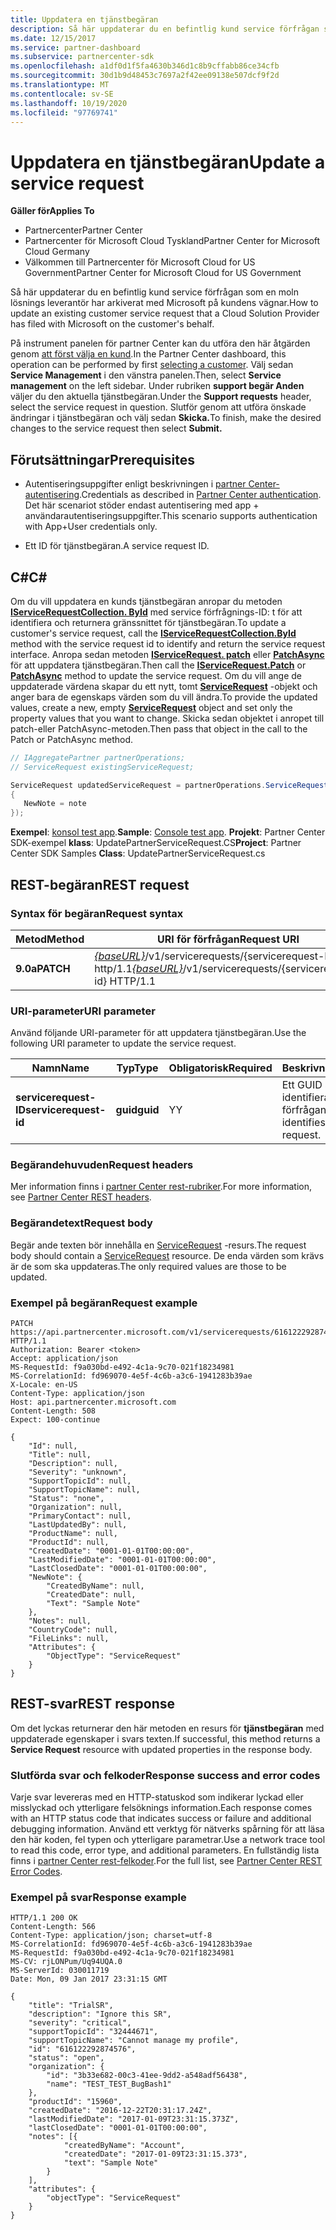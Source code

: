 ```yaml
---
title: Uppdatera en tjänstbegäran
description: Så här uppdaterar du en befintlig kund service förfrågan som en moln lösnings leverantör har arkiverat med Microsoft på kundens vägnar.
ms.date: 12/15/2017
ms.service: partner-dashboard
ms.subservice: partnercenter-sdk
ms.openlocfilehash: a1df0d1f5fa4630b346d1c8b9cffabb86ce34cfb
ms.sourcegitcommit: 30d1b9d48453c7697a2f42ee09138e507dcf9f2d
ms.translationtype: MT
ms.contentlocale: sv-SE
ms.lasthandoff: 10/19/2020
ms.locfileid: "97769741"
---
```

# <a name="update-a-service-request"></a><span data-ttu-id="320b5-103">Uppdatera en tjänstbegäran</span><span class="sxs-lookup"><span data-stu-id="320b5-103">Update a service request</span></span>

<span data-ttu-id="320b5-104">**Gäller för**</span><span class="sxs-lookup"><span data-stu-id="320b5-104">**Applies To**</span></span>

- <span data-ttu-id="320b5-105">Partnercenter</span><span class="sxs-lookup"><span data-stu-id="320b5-105">Partner Center</span></span>
- <span data-ttu-id="320b5-106">Partnercenter för Microsoft Cloud Tyskland</span><span class="sxs-lookup"><span data-stu-id="320b5-106">Partner Center for Microsoft Cloud Germany</span></span>
- <span data-ttu-id="320b5-107">Välkommen till Partnercenter för Microsoft Cloud for US Government</span><span class="sxs-lookup"><span data-stu-id="320b5-107">Partner Center for Microsoft Cloud for US Government</span></span>

<span data-ttu-id="320b5-108">Så här uppdaterar du en befintlig kund service förfrågan som en moln lösnings leverantör har arkiverat med Microsoft på kundens vägnar.</span><span class="sxs-lookup"><span data-stu-id="320b5-108">How to update an existing customer service request that a Cloud Solution Provider has filed with Microsoft on the customer's behalf.</span></span>

<span data-ttu-id="320b5-109">På instrument panelen för partner Center kan du utföra den här åtgärden genom [att först välja en kund](get-a-customer-by-name.md).</span><span class="sxs-lookup"><span data-stu-id="320b5-109">In the Partner Center dashboard, this operation can be performed by first [selecting a customer](get-a-customer-by-name.md).</span></span> <span data-ttu-id="320b5-110">Välj sedan **Service Management** i den vänstra panelen.</span><span class="sxs-lookup"><span data-stu-id="320b5-110">Then, select **Service management** on the left sidebar.</span></span> <span data-ttu-id="320b5-111">Under rubriken **support begär Anden** väljer du den aktuella tjänstbegäran.</span><span class="sxs-lookup"><span data-stu-id="320b5-111">Under the **Support requests** header, select the service request in question.</span></span> <span data-ttu-id="320b5-112">Slutför genom att utföra önskade ändringar i tjänstbegäran och välj sedan **Skicka.**</span><span class="sxs-lookup"><span data-stu-id="320b5-112">To finish, make the desired changes to the service request then select **Submit.**</span></span>

## <a name="prerequisites"></a><span data-ttu-id="320b5-113">Förutsättningar</span><span class="sxs-lookup"><span data-stu-id="320b5-113">Prerequisites</span></span>

- <span data-ttu-id="320b5-114">Autentiseringsuppgifter enligt beskrivningen i [partner Center-autentisering](partner-center-authentication.md).</span><span class="sxs-lookup"><span data-stu-id="320b5-114">Credentials as described in [Partner Center authentication](partner-center-authentication.md).</span></span> <span data-ttu-id="320b5-115">Det här scenariot stöder endast autentisering med app + användarautentiseringsuppgifter.</span><span class="sxs-lookup"><span data-stu-id="320b5-115">This scenario supports authentication with App+User credentials only.</span></span>

- <span data-ttu-id="320b5-116">Ett ID för tjänstbegäran.</span><span class="sxs-lookup"><span data-stu-id="320b5-116">A service request ID.</span></span>

## <a name="c"></a><span data-ttu-id="320b5-117">C\#</span><span class="sxs-lookup"><span data-stu-id="320b5-117">C\#</span></span>

<span data-ttu-id="320b5-118">Om du vill uppdatera en kunds tjänstbegäran anropar du metoden [**IServiceRequestCollection. ById**](/dotnet/api/microsoft.store.partnercenter.servicerequests.iservicerequestcollection.byid) med service förfrågnings-ID: t för att identifiera och returnera gränssnittet för tjänstbegäran.</span><span class="sxs-lookup"><span data-stu-id="320b5-118">To update a customer's service request, call the [**IServiceRequestCollection.ById**](/dotnet/api/microsoft.store.partnercenter.servicerequests.iservicerequestcollection.byid) method with the service request id to identify and return the service request interface.</span></span> <span data-ttu-id="320b5-119">Anropa sedan metoden [**IServiceRequest. patch**](/dotnet/api/microsoft.store.partnercenter.servicerequests.iservicerequest.patch) eller [**PatchAsync**](/dotnet/api/microsoft.store.partnercenter.servicerequests.iservicerequest.patchasync) för att uppdatera tjänstbegäran.</span><span class="sxs-lookup"><span data-stu-id="320b5-119">Then call the [**IServiceRequest.Patch**](/dotnet/api/microsoft.store.partnercenter.servicerequests.iservicerequest.patch) or [**PatchAsync**](/dotnet/api/microsoft.store.partnercenter.servicerequests.iservicerequest.patchasync) method to update the service request.</span></span> <span data-ttu-id="320b5-120">Om du vill ange de uppdaterade värdena skapar du ett nytt, tomt [**ServiceRequest**](/dotnet/api/microsoft.store.partnercenter.models.servicerequests.servicerequest) -objekt och anger bara de egenskaps värden som du vill ändra.</span><span class="sxs-lookup"><span data-stu-id="320b5-120">To provide the updated values, create a new, empty [**ServiceRequest**](/dotnet/api/microsoft.store.partnercenter.models.servicerequests.servicerequest) object and set only the property values that you want to change.</span></span> <span data-ttu-id="320b5-121">Skicka sedan objektet i anropet till patch-eller PatchAsync-metoden.</span><span class="sxs-lookup"><span data-stu-id="320b5-121">Then pass that object in the call to the Patch or PatchAsync method.</span></span>

``` csharp
// IAggregatePartner partnerOperations;
// ServiceRequest existingServiceRequest;

ServiceRequest updatedServiceRequest = partnerOperations.ServiceRequests.ById(existingServiceRequest.Id).Patch(new ServiceRequest
{
   NewNote = note
});
```

<span data-ttu-id="320b5-122">**Exempel**: [konsol test app](console-test-app.md).</span><span class="sxs-lookup"><span data-stu-id="320b5-122">**Sample**: [Console test app](console-test-app.md).</span></span> <span data-ttu-id="320b5-123">**Projekt**: Partner Center SDK-exempel **klass**: UpdatePartnerServiceRequest.CS</span><span class="sxs-lookup"><span data-stu-id="320b5-123">**Project**: Partner Center SDK Samples **Class**: UpdatePartnerServiceRequest.cs</span></span>

## <a name="rest-request"></a><span data-ttu-id="320b5-124">REST-begäran</span><span class="sxs-lookup"><span data-stu-id="320b5-124">REST request</span></span>

### <a name="request-syntax"></a><span data-ttu-id="320b5-125">Syntax för begäran</span><span class="sxs-lookup"><span data-stu-id="320b5-125">Request syntax</span></span>

| <span data-ttu-id="320b5-126">Metod</span><span class="sxs-lookup"><span data-stu-id="320b5-126">Method</span></span>    | <span data-ttu-id="320b5-127">URI för förfrågan</span><span class="sxs-lookup"><span data-stu-id="320b5-127">Request URI</span></span>                                                                                 |
|-----------|---------------------------------------------------------------------------------------------|
| <span data-ttu-id="320b5-128">**9.0a**</span><span class="sxs-lookup"><span data-stu-id="320b5-128">**PATCH**</span></span> | <span data-ttu-id="320b5-129">[*{baseURL}*](partner-center-rest-urls.md)/v1/servicerequests/{servicerequest-ID} http/1.1</span><span class="sxs-lookup"><span data-stu-id="320b5-129">[*{baseURL}*](partner-center-rest-urls.md)/v1/servicerequests/{servicerequest-id} HTTP/1.1</span></span> |

### <a name="uri-parameter"></a><span data-ttu-id="320b5-130">URI-parameter</span><span class="sxs-lookup"><span data-stu-id="320b5-130">URI parameter</span></span>

<span data-ttu-id="320b5-131">Använd följande URI-parameter för att uppdatera tjänstbegäran.</span><span class="sxs-lookup"><span data-stu-id="320b5-131">Use the following URI parameter to update the service request.</span></span>

| <span data-ttu-id="320b5-132">Namn</span><span class="sxs-lookup"><span data-stu-id="320b5-132">Name</span></span>                  | <span data-ttu-id="320b5-133">Typ</span><span class="sxs-lookup"><span data-stu-id="320b5-133">Type</span></span>     | <span data-ttu-id="320b5-134">Obligatorisk</span><span class="sxs-lookup"><span data-stu-id="320b5-134">Required</span></span> | <span data-ttu-id="320b5-135">Beskrivning</span><span class="sxs-lookup"><span data-stu-id="320b5-135">Description</span></span>                                 |
|-----------------------|----------|----------|---------------------------------------------|
| <span data-ttu-id="320b5-136">**servicerequest-ID**</span><span class="sxs-lookup"><span data-stu-id="320b5-136">**servicerequest-id**</span></span> | <span data-ttu-id="320b5-137">**guid**</span><span class="sxs-lookup"><span data-stu-id="320b5-137">**guid**</span></span> | <span data-ttu-id="320b5-138">Y</span><span class="sxs-lookup"><span data-stu-id="320b5-138">Y</span></span>        | <span data-ttu-id="320b5-139">Ett GUID som identifierar tjänst förfrågan.</span><span class="sxs-lookup"><span data-stu-id="320b5-139">A GUID that identifies the service request.</span></span> |

### <a name="request-headers"></a><span data-ttu-id="320b5-140">Begärandehuvuden</span><span class="sxs-lookup"><span data-stu-id="320b5-140">Request headers</span></span>

<span data-ttu-id="320b5-141">Mer information finns i [partner Center rest-rubriker](headers.md).</span><span class="sxs-lookup"><span data-stu-id="320b5-141">For more information, see [Partner Center REST headers](headers.md).</span></span>

### <a name="request-body"></a><span data-ttu-id="320b5-142">Begärandetext</span><span class="sxs-lookup"><span data-stu-id="320b5-142">Request body</span></span>

<span data-ttu-id="320b5-143">Begär ande texten bör innehålla en [ServiceRequest](service-request-resources.md) -resurs.</span><span class="sxs-lookup"><span data-stu-id="320b5-143">The request body should contain a [ServiceRequest](service-request-resources.md) resource.</span></span> <span data-ttu-id="320b5-144">De enda värden som krävs är de som ska uppdateras.</span><span class="sxs-lookup"><span data-stu-id="320b5-144">The only required values are those to be updated.</span></span>

### <a name="request-example"></a><span data-ttu-id="320b5-145">Exempel på begäran</span><span class="sxs-lookup"><span data-stu-id="320b5-145">Request example</span></span>

```http
PATCH https://api.partnercenter.microsoft.com/v1/servicerequests/616122292874576 HTTP/1.1
Authorization: Bearer <token>
Accept: application/json
MS-RequestId: f9a030bd-e492-4c1a-9c70-021f18234981
MS-CorrelationId: fd969070-4e5f-4c6b-a3c6-1941283b39ae
X-Locale: en-US
Content-Type: application/json
Host: api.partnercenter.microsoft.com
Content-Length: 508
Expect: 100-continue

{
    "Id": null,
    "Title": null,
    "Description": null,
    "Severity": "unknown",
    "SupportTopicId": null,
    "SupportTopicName": null,
    "Status": "none",
    "Organization": null,
    "PrimaryContact": null,
    "LastUpdatedBy": null,
    "ProductName": null,
    "ProductId": null,
    "CreatedDate": "0001-01-01T00:00:00",
    "LastModifiedDate": "0001-01-01T00:00:00",
    "LastClosedDate": "0001-01-01T00:00:00",
    "NewNote": {
        "CreatedByName": null,
        "CreatedDate": null,
        "Text": "Sample Note"
    },
    "Notes": null,
    "CountryCode": null,
    "FileLinks": null,
    "Attributes": {
        "ObjectType": "ServiceRequest"
    }
}
```

## <a name="rest-response"></a><span data-ttu-id="320b5-146">REST-svar</span><span class="sxs-lookup"><span data-stu-id="320b5-146">REST response</span></span>

<span data-ttu-id="320b5-147">Om det lyckas returnerar den här metoden en resurs för **tjänstbegäran** med uppdaterade egenskaper i svars texten.</span><span class="sxs-lookup"><span data-stu-id="320b5-147">If successful, this method returns a **Service Request** resource with updated properties in the response body.</span></span>

### <a name="response-success-and-error-codes"></a><span data-ttu-id="320b5-148">Slutförda svar och felkoder</span><span class="sxs-lookup"><span data-stu-id="320b5-148">Response success and error codes</span></span>

<span data-ttu-id="320b5-149">Varje svar levereras med en HTTP-statuskod som indikerar lyckad eller misslyckad och ytterligare felsöknings information.</span><span class="sxs-lookup"><span data-stu-id="320b5-149">Each response comes with an HTTP status code that indicates success or failure and additional debugging information.</span></span> <span data-ttu-id="320b5-150">Använd ett verktyg för nätverks spårning för att läsa den här koden, fel typen och ytterligare parametrar.</span><span class="sxs-lookup"><span data-stu-id="320b5-150">Use a network trace tool to read this code, error type, and additional parameters.</span></span> <span data-ttu-id="320b5-151">En fullständig lista finns i [partner Center rest-felkoder](error-codes.md).</span><span class="sxs-lookup"><span data-stu-id="320b5-151">For the full list, see [Partner Center REST Error Codes](error-codes.md).</span></span>

### <a name="response-example"></a><span data-ttu-id="320b5-152">Exempel på svar</span><span class="sxs-lookup"><span data-stu-id="320b5-152">Response example</span></span>

```http
HTTP/1.1 200 OK
Content-Length: 566
Content-Type: application/json; charset=utf-8
MS-CorrelationId: fd969070-4e5f-4c6b-a3c6-1941283b39ae
MS-RequestId: f9a030bd-e492-4c1a-9c70-021f18234981
MS-CV: rjLONPum/Uq94UQA.0
MS-ServerId: 030011719
Date: Mon, 09 Jan 2017 23:31:15 GMT

{
    "title": "TrialSR",
    "description": "Ignore this SR",
    "severity": "critical",
    "supportTopicId": "32444671",
    "supportTopicName": "Cannot manage my profile",
    "id": "616122292874576",
    "status": "open",
    "organization": {
        "id": "3b33e682-00c3-41ee-9dd2-a548adf56438",
        "name": "TEST_TEST_BugBash1"
    },
    "productId": "15960",
    "createdDate": "2016-12-22T20:31:17.24Z",
    "lastModifiedDate": "2017-01-09T23:31:15.373Z",
    "lastClosedDate": "0001-01-01T00:00:00",
    "notes": [{
            "createdByName": "Account",
            "createdDate": "2017-01-09T23:31:15.373",
            "text": "Sample Note"
        }
    ],
    "attributes": {
        "objectType": "ServiceRequest"
    }
}
```
